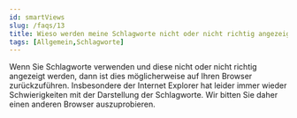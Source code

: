 ```yaml
---
id: smartViews
slug: /faqs/13
title: Wieso werden meine Schlagworte nicht oder nicht richtig angezeigt
tags: [Allgemein,Schlagworte]
---
```

Wenn Sie Schlagworte verwenden und diese nicht oder nicht richtig angezeigt werden, dann ist dies möglicherweise auf Ihren Browser zurückzuführen. Insbesondere der Internet Explorer hat leider immer wieder Schwierigkeiten mit der Darstellung der Schlagworte. Wir bitten Sie daher einen anderen Browser auszuprobieren. 